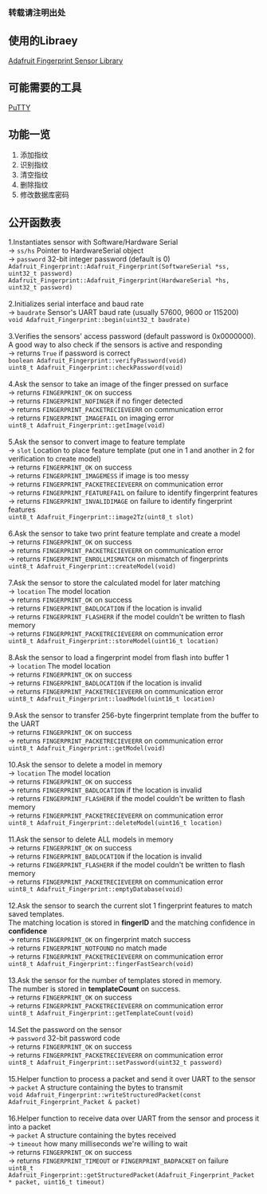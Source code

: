 ### 转载请注明出处

## 使用的Libraey
<a href="https://github.com/adafruit/Adafruit-Fingerprint-Sensor-Library">Adafruit Fingerprint Sensor Library</a>

## 可能需要的工具
<a href="https://www.chiark.greenend.org.uk/~sgtatham/putty/latest.html">PuTTY</a>

## 功能一览
<ol>
  <li>添加指纹</li>
  <li>识别指纹</li>
  <li>清空指纹</li>
  <li>删除指纹</li>
  <li>修改数据库密码</li>
</ol>

## 公开函数表
1.Instantiates sensor with Software/Hardware Serial<br>
  -> `ss/hs` Pointer to HardwareSerial object<br>
  -> `password` 32-bit integer password (default is 0)<br>
	`Adafruit_Fingerprint::Adafruit_Fingerprint(SoftwareSerial *ss, uint32_t password)`<br>
	`Adafruit_Fingerprint::Adafruit_Fingerprint(HardwareSerial *hs, uint32_t password)`<br>
<br>
2.Initializes serial interface and baud rate<br>
  -> `baudrate` Sensor's UART baud rate (usually 57600, 9600 or 115200)<br>
  `void Adafruit_Fingerprint::begin(uint32_t baudrate)`<br>
<br>
3.Verifies the sensors' access password (default password is 0x0000000).<br>
  A good way to also check if the sensors is active and responding<br>
  -> returns `True` if password is correct<br>
  `boolean Adafruit_Fingerprint::verifyPassword(void)`<br>
  `uint8_t Adafruit_Fingerprint::checkPassword(void)`<br>
<br>
4.Ask the sensor to take an image of the finger pressed on surface<br>
  -> returns `FINGERPRINT_OK` on success<br>
  -> returns `FINGERPRINT_NOFINGER` if no finger detected<br>
  -> returns `FINGERPRINT_PACKETRECIEVEERR` on communication error<br>
  -> returns `FINGERPRINT_IMAGEFAIL` on imaging error<br>
  `uint8_t Adafruit_Fingerprint::getImage(void)`<br>
<br>
5.Ask the sensor to convert image to feature template<br>
  -> `slot` Location to place feature template (put one in 1 and another in 2 for verification to create model)<br>
  -> returns `FINGERPRINT_OK` on success<br>
  -> returns `FINGERPRINT_IMAGEMESS` if image is too messy<br>
  -> returns `FINGERPRINT_PACKETRECIEVEERR` on communication error<br>
  -> returns `FINGERPRINT_FEATUREFAIL` on failure to identify fingerprint features<br>
  -> returns `FINGERPRINT_INVALIDIMAGE` on failure to identify fingerprint features<br>
  `uint8_t Adafruit_Fingerprint::image2Tz(uint8_t slot)`<br>
<br>
6.Ask the sensor to take two print feature template and create a model<br>
  -> returns `FINGERPRINT_OK` on success<br>
  -> returns `FINGERPRINT_PACKETRECIEVEERR` on communication error<br>
  -> returns `FINGERPRINT_ENROLLMISMATCH` on mismatch of fingerprints<br>
  `uint8_t Adafruit_Fingerprint::createModel(void)`<br>
<br>
7.Ask the sensor to store the calculated model for later matching<br>
  -> `location` The model location<br>
  -> returns `FINGERPRINT_OK` on success<br>
  -> returns `FINGERPRINT_BADLOCATION` if the location is invalid<br>
  -> returns `FINGERPRINT_FLASHERR` if the model couldn't be written to flash memory<br>
  -> returns `FINGERPRINT_PACKETRECIEVEERR` on communication error<br>
  `uint8_t Adafruit_Fingerprint::storeModel(uint16_t location)`<br>
<br>
8.Ask the sensor to load a fingerprint model from flash into buffer 1<br>
  -> `location` The model location<br>
  -> returns `FINGERPRINT_OK` on success<br>
  -> returns `FINGERPRINT_BADLOCATION` if the location is invalid<br>
  -> returns `FINGERPRINT_PACKETRECIEVEERR` on communication error<br>
  `uint8_t Adafruit_Fingerprint::loadModel(uint16_t location)`<br>
<br>
9.Ask the sensor to transfer 256-byte fingerprint template from the buffer to the UART<br>
  -> returns `FINGERPRINT_OK` on success<br>
  -> returns `FINGERPRINT_PACKETRECIEVEERR` on communication error<br>
  `uint8_t Adafruit_Fingerprint::getModel(void)`<br>
<br>
10.Ask the sensor to delete a model in memory<br>
  -> `location` The model location<br>
  -> returns `FINGERPRINT_OK` on success<br>
  -> returns `FINGERPRINT_BADLOCATION` if the location is invalid<br>
  -> returns `FINGERPRINT_FLASHERR` if the model couldn't be written to flash memory<br>
  -> returns `FINGERPRINT_PACKETRECIEVEERR` on communication error<br>
  `uint8_t Adafruit_Fingerprint::deleteModel(uint16_t location)`<br>
<br>
11.Ask the sensor to delete ALL models in memory<br>
  -> returns `FINGERPRINT_OK` on success<br>
  -> returns `FINGERPRINT_BADLOCATION` if the location is invalid<br>
  -> returns `FINGERPRINT_FLASHERR` if the model couldn't be written to flash memory<br>
  -> returns `FINGERPRINT_PACKETRECIEVEERR` on communication error<br>
  `uint8_t Adafruit_Fingerprint::emptyDatabase(void)`<br>
<br>
12.Ask the sensor to search the current slot 1 fingerprint features to match saved templates.<br>
   The matching location is stored in <b>fingerID</b> and the matching confidence in <b>confidence</b><br>
  -> returns `FINGERPRINT_OK` on fingerprint match success<br>
  -> returns `FINGERPRINT_NOTFOUND` no match made<br>
  -> returns `FINGERPRINT_PACKETRECIEVEERR` on communication error<br>
  `uint8_t Adafruit_Fingerprint::fingerFastSearch(void)`<br>
<br>
13.Ask the sensor for the number of templates stored in memory.<br>
   The number is stored in <b>templateCount</b> on success.<br>
  -> returns `FINGERPRINT_OK` on success<br>
  -> returns `FINGERPRINT_PACKETRECIEVEERR` on communication error<br>
  `uint8_t Adafruit_Fingerprint::getTemplateCount(void)`<br>
<br>
14.Set the password on the sensor<br>
  -> `password` 32-bit password code<br>
  -> returns `FINGERPRINT_OK` on success<br>
  -> returns `FINGERPRINT_PACKETRECIEVEERR` on communication error<br>
  `uint8_t Adafruit_Fingerprint::setPassword(uint32_t password)`<br>
<br>
15.Helper function to process a packet and send it over UART to the sensor<br>
  -> `packet` A structure containing the bytes to transmit<br>
  `void Adafruit_Fingerprint::writeStructuredPacket(const Adafruit_Fingerprint_Packet & packet)`<br>
<br>
16.Helper function to receive data over UART from the sensor and process it into a packet<br>
  -> `packet` A structure containing the bytes received<br>
  -> `timeout` how many milliseconds we're willing to wait<br>
  -> returns `FINGERPRINT_OK` on success<br>
  -> returns `FINGERPRINT_TIMEOUT` or `FINGERPRINT_BADPACKET` on failure<br>
  `uint8_t Adafruit_Fingerprint::getStructuredPacket(Adafruit_Fingerprint_Packet * packet, uint16_t timeout)`<br>

